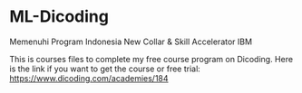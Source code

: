 # ML-Dicoding
Memenuhi Program Indonesia New Collar &amp; Skill Accelerator IBM

This is courses files to complete my free course program on Dicoding.
Here is the link if you want to get the course or free trial:
https://www.dicoding.com/academies/184

